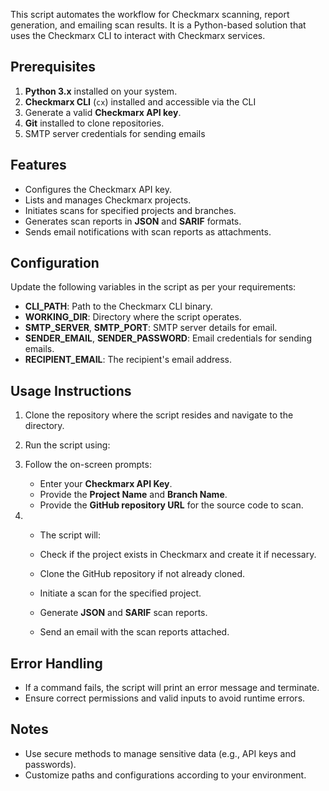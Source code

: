 This script automates the workflow for Checkmarx scanning, report generation, and emailing scan results. It is a Python-based solution that uses the Checkmarx CLI to interact with Checkmarx services.

## Prerequisites

1. **Python 3.x** installed on your system.
2. **Checkmarx CLI** (`cx`) installed and accessible via the CLI
3. Generate a valid **Checkmarx API key**.
4. **Git** installed to clone repositories.
5. SMTP server credentials for sending emails

## Features

- Configures the Checkmarx API key.
- Lists and manages Checkmarx projects.
- Initiates scans for specified projects and branches.
- Generates scan reports in **JSON** and **SARIF** formats.
- Sends email notifications with scan reports as attachments.

## Configuration

Update the following variables in the script as per your requirements:

- **CLI_PATH**: Path to the Checkmarx CLI binary.
- **WORKING_DIR**: Directory where the script operates.
- **SMTP_SERVER**, **SMTP_PORT**: SMTP server details for email.
- **SENDER_EMAIL**, **SENDER_PASSWORD**: Email credentials for sending emails.
- **RECIPIENT_EMAIL**: The recipient's email address.

## Usage Instructions

1. Clone the repository where the script resides and navigate to the directory.
    
2. Run the script using:
3. Follow the on-screen prompts:
    - Enter your **Checkmarx API Key**.
    - Provide the **Project Name** and **Branch Name**.
    - Provide the **GitHub repository URL** for the source code to scan.
4. - The script will:
    
    - Check if the project exists in Checkmarx and create it if necessary.
    - Clone the GitHub repository if not already cloned.
    - Initiate a scan for the specified project.
    - Generate **JSON** and **SARIF** scan reports.
    - Send an email with the scan reports attached.


## Error Handling

- If a command fails, the script will print an error message and terminate.
- Ensure correct permissions and valid inputs to avoid runtime errors.

## Notes

- Use secure methods to manage sensitive data (e.g., API keys and passwords).
- Customize paths and configurations according to your environment.
